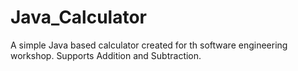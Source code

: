 # Java_Calculator

A simple Java based calculator created for th software engineering workshop. Supports Addition and Subtraction.
